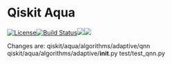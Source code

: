 # Qiskit Aqua

[![License](https://img.shields.io/github/license/Qiskit/qiskit-aqua.svg?style=popout-square)](https://opensource.org/licenses/Apache-2.0)[![Build Status](https://img.shields.io/travis/Qiskit/qiskit-aqua/master.svg?style=popout-square)](https://travis-ci.org/Qiskit/qiskit-aqua)[![](https://img.shields.io/github/release/Qiskit/qiskit-aqua.svg?style=popout-square)](https://github.com/Qiskit/qiskit-aqua/releases)[![](https://img.shields.io/pypi/dm/qiskit-aqua.svg?style=popout-square)](https://pypi.org/project/qiskit-aqua/)

Changes are:
qiskit/aqua/algorithms/adaptive/qnn
qiskit/aqua/algorithms/adaptive/__init__.py
test/test_qnn.py
